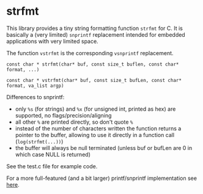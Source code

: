 # strfmt
This library provides a tiny string formatting function `strfmt` for C. It is
basically a (very limited) `snprintf` replacement intended for embedded applications
with very limited space. 

The function `vstrfmt` is the corresponding `vsnprintf` replacement.

`const char * strfmt(char* buf, const size_t buflen, const char* format, ...)`

`const char * vstrfmt(char* buf, const size_t bufLen, const char* format, va_list argp)`

Differences to snprintf:
* only `%s` (for strings) and `%x` (for unsigned int, printed as hex) are supported, no flags/precision/aligning
* all other `%` are printed directly, so don't quote `%`
* instead of the number of characters written the function returns a pointer to the buffer, allowing to use it directly in a function call (`log(strfmt(...))`)
* the buffer will always be null terminated (unless buf or bufLen are 0 in which case NULL is returned)

See the test.c file for example code.

For a more full-featured (and a bit larger) printf/snprintf implementation see [here](https://github.com/mpaland/printf).
